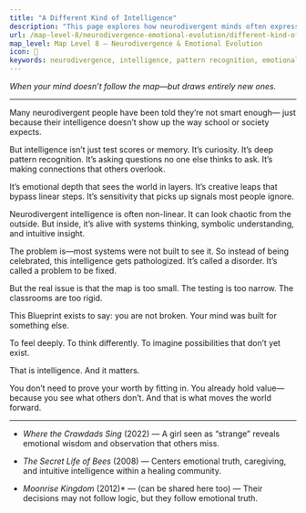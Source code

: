 ```yaml
---
title: "A Different Kind of Intelligence"
description: "This page explores how neurodivergent minds often express a form of intelligence that is deeply emotional, pattern-based, and misunderstood by standard systems."
url: /map-level-8/neurodivergence-emotional-evolution/different-kind-of-intelligence
map_level: Map Level 8 – Neurodivergence & Emotional Evolution
icon: 🧠
keywords: neurodivergence, intelligence, pattern recognition, emotional depth, ADHD, autism, education, giftedness
---
```


_When your mind doesn’t follow the map—but draws entirely new ones._

---

Many neurodivergent people have been told they’re not smart enough—
just because their intelligence doesn’t show up the way school or society expects.

But intelligence isn’t just test scores or memory.
It’s curiosity.
It’s deep pattern recognition.
It’s asking questions no one else thinks to ask.
It’s making connections that others overlook.

It’s emotional depth that sees the world in layers.
It’s creative leaps that bypass linear steps.
It’s sensitivity that picks up signals most people ignore.

Neurodivergent intelligence is often non-linear.
It can look chaotic from the outside.
But inside, it’s alive with systems thinking, symbolic understanding, and intuitive insight.

The problem is—most systems were not built to see it.
So instead of being celebrated, this intelligence gets pathologized.
It’s called a disorder.
It’s called a problem to be fixed.

But the real issue is that the map is too small.
The testing is too narrow.
The classrooms are too rigid.

This Blueprint exists to say: you are not broken.
Your mind was built for something else.

To feel deeply. To think differently. To imagine possibilities that don’t yet exist.

That is intelligence.
And it matters.

You don’t need to prove your worth by fitting in.
You already hold value—because you see what others don’t.
And that is what moves the world forward.

---
- _Where the Crawdads Sing_ (2022) — A girl seen as “strange” reveals emotional wisdom and observation that others miss.
    
- _The Secret Life of Bees_ (2008) — Centers emotional truth, caregiving, and intuitive intelligence within a healing community.
    
- _Moonrise Kingdom_ (2012)* — (can be shared here too) — Their decisions may not follow logic, but they follow emotional truth.